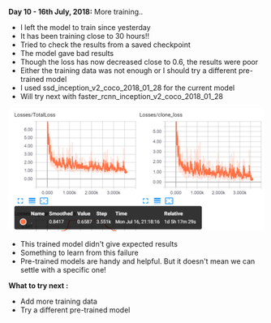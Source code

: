 **Day 10 - 16th July, 2018:** More training..  
* I left the model to train since yesterday  
* It has been training close to 30 hours!!  
* Tried to check the results from a saved checkpoint  
* The model gave bad results  
* Though the loss has now decreased close to 0.6, the results were poor  
* Either the training data was not enough or I should try a different pre-trained model  
* I used ssd_inception_v2_coco_2018_01_28 for the current model  
* Will try next with faster_rcnn_inception_v2_coco_2018_01_28  

<p><img src="https://raw.githubusercontent.com/theimgclist/100DaysOfMLCode/master/images/moretraining.PNG"/></p>   
 
* This trained model didn't give expected results  
* Something to learn from this failure  
* Pre-trained models are handy and helpful. But it doesn't mean we can settle with a specific one!   

**What to try next :**  
* Add more training data   
* Try a different pre-trained model  

